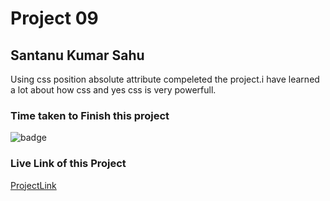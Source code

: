 # Project 09

## Santanu Kumar Sahu

Using css position absolute attribute compeleted the project.i have learned a lot about how css and yes css is very powerfull.  

### Time taken to Finish this project
![badge](https://img.shields.io/badge/Time%20Taken-3Hr%2045%20Min-brightgreen)

### Live Link of this Project
[ProjectLink](https://fsjswdproject09.netlify.app)
